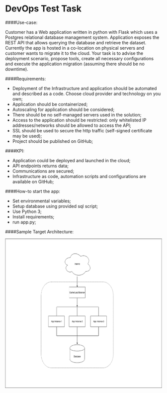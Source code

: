 # DevOps Test Task

####Use-case:

Customer has a Web application written in python with Flask which uses a Postgres relational database management system. 
Application exposes the REST API that allows querying the database and retrieve the dataset. 
Currently the app is hosted in a co-location on physical servers and customer wants to migrate it to the cloud. 
Your task is to advise the deployment scenario, propose tools, create all necessary configurations 
and execute the application migration (assuming there should be no downtime).

####Requirements:
- Deployment of the Infrastructure and application should be automated and described as a code. 
Choose cloud provider and technology on you own;
- Application should be containerized;
- Autoscaling for application should be considered;
- There should be no self-managed servers used in the solution;
- Access to the application should be restricted: only whitelisted IP addresses/networks 
should be allowed to access the API;
- SSL should be used to secure the http traffic (self-signed certificate may be used);
- Project should be published on GitHub;

####KPI:
- Application could be deployed and launched in the cloud;
- API endpoints returns data;
- Communications are secured;
- Infrastructure as code, automation scripts and configurations are available on GitHub;

####How-to start the app:
- Set environmental variables;
- Setup database using provided sql script;
- Use Python 3;
- Install requirements;
- run app.py;

####Sample Target Architecture:  

<img src="app_setup.png" width="640" height="480">
